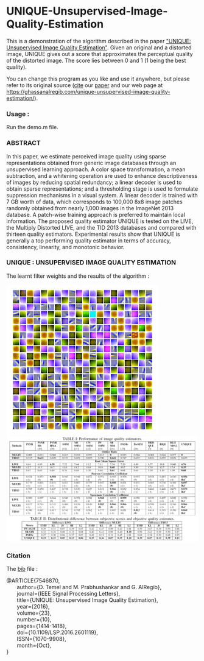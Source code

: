 # UNIQUE-Unsupervised-Image-Quality-Estimation

This is a demonstration of the algorithm described in the paper ["UNIQUE: Unsupervised Image Quality Estimation"](https://ghassanalregibdotcom.files.wordpress.com/2016/10/temel2016_spl1.pdf). Given an original and a distorted image, UNIQUE gives out a score 
that approximates the perceptual quality of the distorted image. The score lies between 0 and 1 (1 being the best quality).

You can change this program as you like and use it anywhere, but please refer to its original source ([cite](https://ghassanalregibdotcom.files.wordpress.com/2016/10/can_spl2016-bib.zip) our [paper](https://ghassanalregibdotcom.files.wordpress.com/2016/10/temel2016_spl1.pdf) and our web page at
https://ghassanalregib.com/unique-unsupervised-image-quality-estimation/).

### Usage :

Run the demo.m file. 

### ABSTRACT 

In this paper, we estimate perceived image quality using sparse representations obtained from generic image databases through an unsupervised learning approach. A color space transformation, a mean subtraction, and a whitening operation are used to enhance descriptiveness of images by reducing spatial redundancy; a linear decoder is used to obtain sparse representations; and a thresholding stage is used to formulate suppression mechanisms in a visual system. A linear decoder is trained with 7 GB
worth of data, which corresponds to 100,000 8x8 image patches randomly obtained from nearly 1,000 images in the ImageNet 2013 database. A patch-wise training approach is preferred to maintain local information. The proposed quality estimator UNIQUE is tested on the LIVE, the Multiply Distorted LIVE, and the TID 2013 databases and compared with thirteen quality estimators. Experimental results show that UNIQUE is generally a top performing quality estimator in terms of accuracy, consistency, linearity, and monotonic behavior.

### UNIQUE : UNSUPERVISED IMAGE QUALITY ESTIMATION

The learnt filter weights and the results of the algorithm :

<p align="center">
  </Images/Visualization.png/>
</p>  

![UNIQUE Filters](/Images/Visualization.png)  
![Results Filters](/Images/Results.png)

### Citation

The [bib](https://ghassanalregibdotcom.files.wordpress.com/2016/10/can_spl2016-bib.zip) file : 

@ARTICLE{7546870,  
&nbsp;&nbsp;&nbsp;&nbsp;&nbsp;&nbsp;    author={D. Temel and M. Prabhushankar and G. AlRegib},   
&nbsp;&nbsp;&nbsp;&nbsp;&nbsp;&nbsp;    journal={IEEE Signal Processing Letters},   
&nbsp;&nbsp;&nbsp;&nbsp;&nbsp;&nbsp;    title={UNIQUE: Unsupervised Image Quality Estimation},   
&nbsp;&nbsp;&nbsp;&nbsp;&nbsp;&nbsp;    year={2016},   
&nbsp;&nbsp;&nbsp;&nbsp;&nbsp;&nbsp;    volume={23},   
&nbsp;&nbsp;&nbsp;&nbsp;&nbsp;&nbsp;    number={10},   
&nbsp;&nbsp;&nbsp;&nbsp;&nbsp;&nbsp;    pages={1414-1418},   
&nbsp;&nbsp;&nbsp;&nbsp;&nbsp;&nbsp;    doi={10.1109/LSP.2016.2601119},   
&nbsp;&nbsp;&nbsp;&nbsp;&nbsp;&nbsp;    ISSN={1070-9908},   
&nbsp;&nbsp;&nbsp;&nbsp;&nbsp;&nbsp;    month={Oct},  
}


